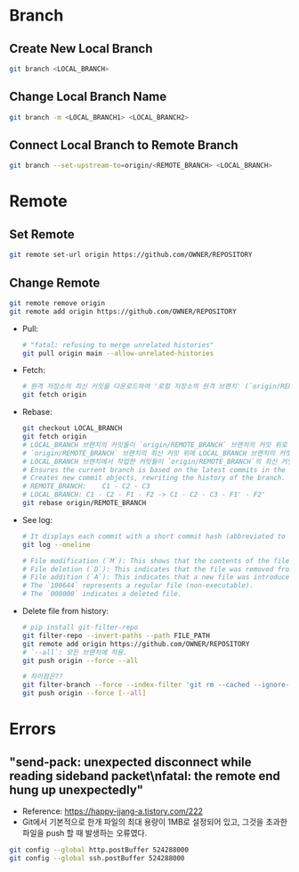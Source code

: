 # Branch

## Create New Local Branch
```bash
git branch <LOCAL_BRANCH>
```

## Change Local Branch Name
```bash
git branch -m <LOCAL_BRANCH1> <LOCAL_BRANCH2>
```

## Connect Local Branch to Remote Branch
```bash
git branch --set-upstream-to=origin/<REMOTE_BRANCH> <LOCAL_BRANCH>
```

# Remote

## Set Remote
```bash
git remote set-url origin https://github.com/OWNER/REPOSITORY
```

## Change Remote
```bash
git remote remove origin
git remote add origin https://github.com/OWNER/REPOSITORY
```

- Pull:
    ```bash
    # "fatal: refusing to merge unrelated histories"
    git pull origin main --allow-unrelated-histories
    ```
- Fetch:
    ```bash
    # 원격 저장소의 최신 커밋을 다운로드하여 '로컬 저장소의 원격 브랜치' (`origin/REMOTE_BRANCH`)를 업데이트합니다. '(로컬 저장소의) 로컬 브랜치'는 변경하지 않습니다.
    git fetch origin
    ```
- Rebase:
    ```bash
    git checkout LOCAL_BRANCH
    git fetch origin
    # LOCAL_BRANCH 브랜치의 커밋들이 `origin/REMOTE_BRANCH` 브랜치의 커밋 위로 이동하게 됩니다.
    # `origin/REMOTE_BRANCH` 브랜치의 최신 커밋 위에 LOCAL_BRANCH 브랜치의 커밋이 순차적으로 적용됩니다.
    # LOCAL_BRANCH 브랜치에서 작업한 커밋들이 `origin/REMOTE_BRANCH`의 최신 커밋을 기반으로 다시 "적용"되기 때문에, LOCAL_BRANCH 브랜치의 커밋들이 최신 상태로 갱신됩니다.
    # Ensures the current branch is based on the latest commits in the `origin/REMOTE_BRANCH`.
    # Creates new commit objects, rewriting the history of the branch.
    # REMOTE_BRANCH:    C1 - C2 - C3
    # LOCAL_BRANCH: C1 - C2 - F1 - F2 -> C1 - C2 - C3 - F1' - F2'
    git rebase origin/REMOTE_BRANCH
    ```
- See log:
    ```bash
    # It displays each commit with a short commit hash (abbreviated to 7 characters by default) and the commit message.
    git log --oneline

    # File modification (`M`): This shows that the contents of the file were updated.
    # File deletion (`D`): This indicates that the file was removed from the repository.
    # File addition (`A`): This indicates that a new file was introduced to the repository.
    # The `100644` represents a regular file (non-executable).
    # The `000000` indicates a deleted file.
    ```
- Delete file from history:
    ```bash
    # pip install git-filter-repo
    git filter-repo --invert-paths --path FILE_PATH
    git remote add origin https://github.com/OWNER/REPOSITORY
    # `--all`: 모든 브랜치에 적용.
    git push origin --force --all
    ```
    ```bash
    # 차이점은??
    git filter-branch --force --index-filter 'git rm --cached --ignore-unmatch FILE_PATH' --prune-empty --tag-name-filter cat -- --all
    git push origin --force [--all]
    ```

# Errors

## "send-pack: unexpected disconnect while reading sideband packet\nfatal: the remote end hung up unexpectedly"
- Reference: https://happy-jjang-a.tistory.com/222
- Git에서 기본적으로 한개 파일의 최대 용량이 1MB로 설정되어 있고, 그것을 초과한 파일을 push 할 때 발생하는 오류였다.
```bash
git config --global http.postBuffer 524288000
git config --global ssh.postBuffer 524288000
```
<!-- 
## "this is larger than GitHub's recommended maximum file size of 50.00 MB"
```bash
# Locate files exceeding a certain size.
find . -type f -size +50M
``` -->
